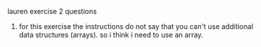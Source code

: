 lauren exercise 2 questions

1.  for this exercise the instructions do not say that you can't use additional data structures (arrays).  so i think i need to use an array.
